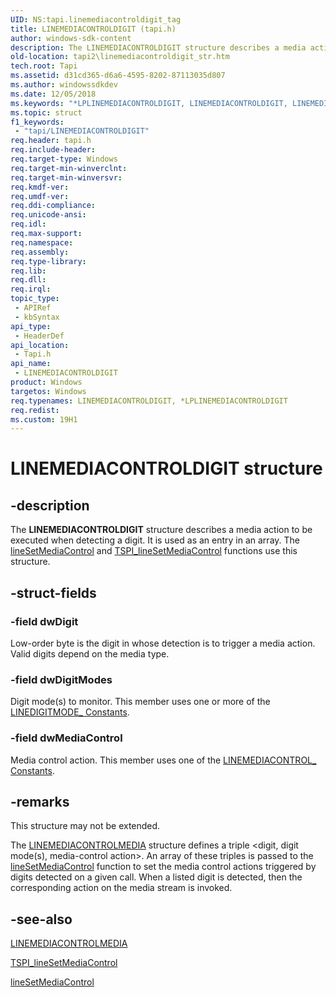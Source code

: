 ```yaml
---
UID: NS:tapi.linemediacontroldigit_tag
title: LINEMEDIACONTROLDIGIT (tapi.h)
author: windows-sdk-content
description: The LINEMEDIACONTROLDIGIT structure describes a media action to be executed when detecting a digit. It is used as an entry in an array. The lineSetMediaControl and TSPI_lineSetMediaControl functions use this structure.
old-location: tapi2\linemediacontroldigit_str.htm
tech.root: Tapi
ms.assetid: d31cd365-d6a6-4595-8202-87113035d807
ms.author: windowssdkdev
ms.date: 12/05/2018
ms.keywords: "*LPLINEMEDIACONTROLDIGIT, LINEMEDIACONTROLDIGIT, LINEMEDIACONTROLDIGIT structure [TAPI 2.2], LPLINEMEDIACONTROLDIGIT, LPLINEMEDIACONTROLDIGIT structure pointer [TAPI 2.2], _tapi2_linemediacontroldigit_str, tapi/LINEMEDIACONTROLDIGIT, tapi/LPLINEMEDIACONTROLDIGIT, tapi2.linemediacontroldigit_str"
ms.topic: struct
f1_keywords: 
 - "tapi/LINEMEDIACONTROLDIGIT"
req.header: tapi.h
req.include-header: 
req.target-type: Windows
req.target-min-winverclnt: 
req.target-min-winversvr: 
req.kmdf-ver: 
req.umdf-ver: 
req.ddi-compliance: 
req.unicode-ansi: 
req.idl: 
req.max-support: 
req.namespace: 
req.assembly: 
req.type-library: 
req.lib: 
req.dll: 
req.irql: 
topic_type:
 - APIRef
 - kbSyntax
api_type:
 - HeaderDef
api_location:
 - Tapi.h
api_name:
 - LINEMEDIACONTROLDIGIT
product: Windows
targetos: Windows
req.typenames: LINEMEDIACONTROLDIGIT, *LPLINEMEDIACONTROLDIGIT
req.redist: 
ms.custom: 19H1
---
```


# LINEMEDIACONTROLDIGIT structure


## -description


The 
<b>LINEMEDIACONTROLDIGIT</b> structure describes a media action to be executed when detecting a digit. It is used as an entry in an array. The 
<a href="https://docs.microsoft.com/windows/desktop/api/tapi/nf-tapi-linesetmediacontrol">lineSetMediaControl</a> and 
<a href="https://docs.microsoft.com/windows/desktop/api/tspi/nf-tspi-tspi_linesetmediacontrol">TSPI_lineSetMediaControl</a> functions use this structure.


## -struct-fields




### -field dwDigit

Low-order byte is the digit in whose detection is to trigger a media action. Valid digits depend on the media type.


### -field dwDigitModes

Digit mode(s) to monitor. This member uses one or more of the 
<a href="https://docs.microsoft.com/windows/desktop/Tapi/linedigitmode--constants">LINEDIGITMODE_ Constants</a>.


### -field dwMediaControl

Media control action. This member uses one of the 
<a href="https://docs.microsoft.com/windows/desktop/Tapi/linemediacontrol--constants">LINEMEDIACONTROL_ Constants</a>.


## -remarks



This structure may not be extended.

The 
<a href="https://docs.microsoft.com/windows/desktop/api/tapi/ns-tapi-linemediacontrolmedia">LINEMEDIACONTROLMEDIA</a> structure defines a triple &lt;digit, digit mode(s), media-control action&gt;. An array of these triples is passed to the 
<a href="https://docs.microsoft.com/windows/desktop/api/tapi/nf-tapi-linesetmediacontrol">lineSetMediaControl</a> function to set the media control actions triggered by digits detected on a given call. When a listed digit is detected, then the corresponding action on the media stream is invoked.




## -see-also




<a href="https://docs.microsoft.com/windows/desktop/api/tapi/ns-tapi-linemediacontrolmedia">LINEMEDIACONTROLMEDIA</a>



<a href="https://docs.microsoft.com/windows/desktop/api/tspi/nf-tspi-tspi_linesetmediacontrol">TSPI_lineSetMediaControl</a>



<a href="https://docs.microsoft.com/windows/desktop/api/tapi/nf-tapi-linesetmediacontrol">lineSetMediaControl</a>
 

 

